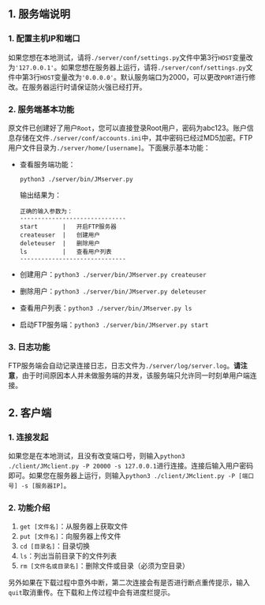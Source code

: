## 1. 服务端说明

### 1. 配置主机IP和端口

如果您想在本地测试，请将`./server/conf/settings.py`文件中第3行`HOST`变量改为`'127.0.0.1'`。如果您想在服务器上运行，请将`./server/conf/settings.py`文件中第3行`HOST`变量改为`'0.0.0.0'`。默认服务端口为2000，可以更改`PORT`进行修改。在服务器运行时请保证防火强已经打开。

### 2. 服务端基本功能

原文件已创建好了用户`Root`，您可以直接登录Root用户，密码为abc123。账户信息存储在文件`./server/conf/accounts.ini`中，其中密码已经过MD5加密。FTP用户文件目录为`./server/home/[username]`。下面展示基本功能：

- 查看服务端功能：

  `python3 ./server/bin/JMserver.py`

  输出结果为：

  ```
  正确的输入参数为：
  ------------------------------
  start       |   开启FTP服务器
  createuser  |   创建用户   
  deleteuser  |   删除用户 
  ls          |   查看用户列表
  ------------------------------
  ```

- 创建用户：`python3 ./server/bin/JMserver.py createuser`

- 删除用户：`python3 ./server/bin/JMserver.py deleteuser`

- 查看用户列表：`python3 ./server/bin/JMserver.py ls`

- 启动FTP服务端：`python3 ./server/bin/JMserver.py start`

### 3. 日志功能

FTP服务端会自动记录连接日志，日志文件为`./server/log/server.log`。**请注意**，由于时间原因本人并未做服务端的并发，该服务端只允许同一时刻单用户端连接。

## 2. 客户端

### 1. 连接发起

如果您是在本地测试，且没有改变端口号，则输入`python3 ./client/JMclient.py -P 20000 -s 127.0.0.1`进行连接。连接后输入用户密码即可。如果您在服务器上运行，则输入`python3 ./client/JMclient.py -P [端口号] -s [服务器IP]`。

### 2. 功能介绍

1. `get [文件名]`：从服务器上获取文件
2. `put [文件名]`：向服务器上传文件
3. `cd [目录名]`：目录切换
4. `ls`：列出当前目录下的文件列表
5. `rm [文件名或目录名]`：删除文件或目录（必须为空目录）

另外如果在下载过程中意外中断，第二次连接会有是否进行断点重传提示，输入`quit`取消重传。在下载和上传过程中会有进度栏提示。